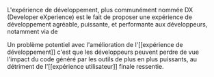 L'expérience de développement, plus communément nommée DX (Developer eXperience) est le fait de proposer une expérience de développement agréable, puissante, et performante aux développeurs, notamment via de

Un problème potentiel avec l'amélioration de l'[[expérience de développement]] c'est que les développeurs peuvent perdre de vue l'impact du code généré par les outils de plus en plus puissants, au détriment de  l'[[expérience utilisateur]] finale ressentie.

